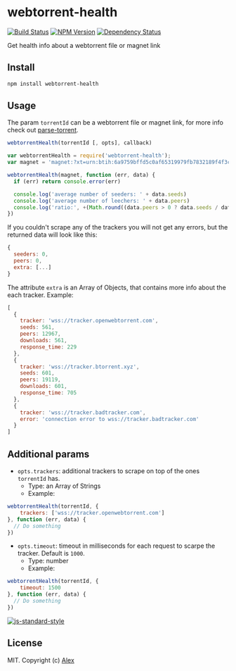 # webtorrent-health

[![Build Status][webtorrent-health-ti]][webtorrent-health-tu]
[![NPM Version][webtorrent-health-ni]][webtorrent-health-nu]
[![Dependency Status][webtorrent-health-di]][webtorrent-health-du]

Get health info about a webtorrent file or magnet link

## Install
```sh
npm install webtorrent-health
```

## Usage

The param `torrentId` can be a webtorrent file or magnet link, for more info check out [parse-torrent](https://github.com/feross/parse-torrent).

```js
webtorrentHealth(torrentId [, opts], callback)
```

```js
var webtorrentHealth = require('webtorrent-health');
var magnet = 'magnet:?xt=urn:btih:6a9759bffd5c0af65319979fb7832189f4f3c35d&dn=sintel.mp4&tr=wss%3A%2F%2Ftracker.btorrent.xyz&tr=wss%3A%2F%2Ftracker.fastcast.nz&tr=wss%3A%2F%2Ftracker.openwebtorrent.com';

webtorrentHealth(magnet, function (err, data) {
  if (err) return console.error(err)

  console.log('average number of seeders: ' + data.seeds)
  console.log('average number of leechers: ' + data.peers)
  console.log('ratio:', +(Math.round((data.peers > 0 ? data.seeds / data.peers : data.seeds) +'e+2') + 'e-2'))
})
```

If you couldn't scrape any of the trackers you will not get any errors, but the returned data will look like this:

```js
{
  seeders: 0,
  peers: 0,
  extra: [...]
}
```

The attribute `extra` is an Array of Objects, that contains more info about the each tracker. Example:
```js
[
  {
    tracker: 'wss://tracker.openwebtorrent.com',
    seeds: 561,
    peers: 12967,
    downloads: 561,
    response_time: 229
  },
  {
    tracker: 'wss://tracker.btorrent.xyz',
    seeds: 601,
    peers: 19119,
    downloads: 601,
    response_time: 705
  },
  {
    tracker: 'wss://tracker.badtracker.com',
    error: 'connection error to wss://tracker.badtracker.com'
  }
]
```

## Additional params

- `opts.trackers`: additional trackers to scrape on top of the ones `torrentId` has.
  - Type: an Array of Strings
  - Example:

```js
webtorrentHealth(torrentId, {
    trackers: ['wss://tracker.openwebtorrent.com']
}, function (err, data) {
  // Do something
})
```

- `opts.timeout`: timeout in milliseconds for each request to scarpe the tracker. Default is `1000`.
  - Type: number
  - Example:

```js
webtorrentHealth(torrentId, {
    timeout: 1500
}, function (err, data) {
  // Do something
})
```

[![js-standard-style](https://cdn.rawgit.com/feross/standard/master/badge.svg)](https://github.com/feross/standard)

## License

MIT. Copyright (c) [Alex](http://github.com/alxhotel)

[webtorrent-health-ti]: https://img.shields.io/travis/alxhotel/webtorrent-health/master.svg
[webtorrent-health-tu]: https://travis-ci.org/alxhotel/webtorrent-health
[webtorrent-health-ni]: https://img.shields.io/npm/v/webtorrent-health.svg
[webtorrent-health-nu]: https://npmjs.org/package/webtorrent-health
[webtorrent-health-di]: https://david-dm.org/alxhotel/webtorrent-health.svg
[webtorrent-health-du]: https://david-dm.org/alxhotel/webtorrent-health
